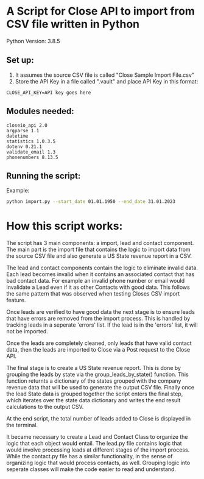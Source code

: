 # A Script for Close API to import from CSV file written in Python 
Python Version: 3.8.5

## Set up:
1. It assumes the source CSV file is called "Close Sample Import File.csv"
2. Store the API Key in a file called ".vault" and place API Key in this format:
```
CLOSE_API_KEY=API key goes here
```

## Modules needed: 
```
closeio_api 2.0
argparse 1.1
datetime 
statistics 1.0.3.5
dotenv 0.21.1
validate_email 1.3
phonenumbers 8.13.5

```

## Running the script:

Example:

```bash
python import.py --start_date 01.01.1950 --end_date 31.01.2023

```
# How this script works:
The script has 3 main components: a import, lead and contact component. The main part is the import file that contains the logic to import data from the source CSV file and also generate a US State revenue report in a CSV.

The lead and contact components contain the logic to eliminate invalid data. Each lead becomes invalid when it contains an associated contact that has bad contact data. For example an invalid phone number or email would invalidate a Lead even if it as other Contacts with good data. This follows the same pattern that was observed when testing Closes CSV import feature.

Once leads are verified to have good data the next stage is to ensure leads that have errors are removed from the import process. This is handled by tracking leads in a seperate 'errors' list. If the lead is in the 'errors' list, it will not be imported.

Once the leads are completely cleaned, only leads that have valid contact data, then the leads are imported to Close via a Post request to the Close API. 

The final stage is to create a US State revenue report. This is done by grouping the leads by state via the group_leads_by_state() function. This function returnts a dictionary of the states grouped with the company revenue data that will be used to generate the output CSV file. Finally once the lead State data is grouped together the script enters the final step, which iterates over the state data dictionary and writes the end result calculations to the output CSV. 

At the end script, the total number of leads added to Close is displayed in the terminal. 

It became necessary to create a Lead and Contact Class to organize the logic that each object would entail. The lead.py file contains logic that would involve processing leads at different stages of the import process. While the contact.py file has a similar functionality, in the sense of organizing logic that would process contacts, as well. Grouping logic into seperate classes will make the code easier to read and understand.

